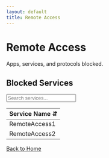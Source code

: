 ```yaml
---
layout: default
title: Remote Access
---
```


# Remote Access

Apps, services, and protocols blocked.

## Blocked Services

<div class="table-responsive">
  <input type="text" id="searchInput" class="form-control mb-3" placeholder="Search services...">
  <table class="table table-striped table-hover" id="dataTable">
    <thead>
      <tr>
        <th onclick="sortTable(0)">Service Name <span class="sort-icon">⇵</span></th>
      </tr>
    </thead>
    <tbody>
      <tr><td>RemoteAccess1</td></tr>
      <tr><td>RemoteAccess2</td></tr>
    </tbody>
  </table>
</div>

<a href="{{ site.baseurl }}/" class="btn btn-primary">Back to Home</a>

<script>
function sortTable(n) {
  var table, rows, switching, i, x, y, shouldSwitch, dir, switchcount = 0;
  table = document.getElementById("dataTable");
  switching = true;
  dir = "asc";
  while (switching) {
    switching = false;
    rows = table.rows;
    for (i = 1; i < (rows.length - 1); i++) {
      shouldSwitch = false;
      x = rows[i].getElementsByTagName("TD")[n];
      y = rows[i + 1].getElementsByTagName("TD")[n];
      if (dir == "asc") {
        if (x.innerHTML.toLowerCase() > y.innerHTML.toLowerCase()) {
          shouldSwitch = true;
          break;
        }
      } else if (dir == "desc") {
        if (x.innerHTML.toLowerCase() < y.innerHTML.toLowerCase()) {
          shouldSwitch = true;
          break;
        }
      }
    }
    if (shouldSwitch) {
      rows[i].parentNode.insertBefore(rows[i + 1], rows[i]);
      switching = true;
      switchcount++;
    } else {
      if (switchcount == 0 && dir == "asc") {
        dir = "desc";
        switching = true;
      }
    }
  }
}

document.getElementById('searchInput').addEventListener('keyup', function() {
  var input, filter, table, tr, td, i, txtValue;
  input = document.getElementById("searchInput");
  filter = input.value.toLowerCase();
  table = document.getElementById("dataTable");
  tr = table.getElementsByTagName("tr");
  for (i = 1; i < tr.length; i++) {
    td = tr[i].getElementsByTagName("td")[0];
    if (td) {
      txtValue = td.textContent || td.innerText;
      if (txtValue.toLowerCase().indexOf(filter) > -1) {
        tr[i].style.display = "";
      } else {
        tr[i].style.display = "none";
      }
    }
  }
});
</script>